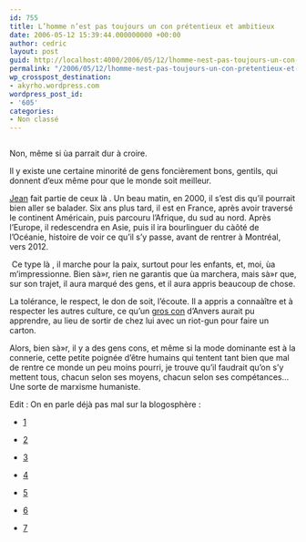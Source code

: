 ```yaml
---
id: 755
title: L’homme n’est pas toujours un con prétentieux et ambitieux
date: 2006-05-12 15:39:44.000000000 +00:00
author: cedric
layout: post
guid: http://localhost:4000/2006/05/12/lhomme-nest-pas-toujours-un-con-prtentieux-et-ambitieux.html
permalink: "/2006/05/12/lhomme-nest-pas-toujours-un-con-pretentieux-et-ambitieux/"
wp_crosspost_destination:
- akyrho.wordpress.com
wordpress_post_id:
- '605'
categories:
- Non classé
---
```

<img src="https://i0.wp.com/www.wwwalk.org/ASSETS/PHOTOS/PHOTOS01/00US0006.jpg?w=900" alt="" data-recalc-dims="1" />

Non, même si ùa parrait dur à croire.

Il y existe une certaine minorité de gens foncièrement bons, gentils, qui donnent d’eux même pour que le monde soit meilleur.

[Jean](http://www.wwwalk.org/) fait partie de ceux là . Un beau matin, en 2000, il s’est dis qu’il pourrait bien aller se balader. Six ans plus tard, il est en France, après avoir traversé le continent Américain, puis parcouru l’Afrique, du sud au nord. Après l’Europe, il redescendra en Asie, puis il ira bourlinguer du càôté de l’Océanie, histoire de voir ce qu’il s’y passe, avant de rentrer à Montréal, vers 2012.

<img src="https://i1.wp.com/soutenir.oldiblog.com/sites/images/articles/622/article_622804.jpg?w=900" alt="" data-recalc-dims="1" /> Ce type là , il marche pour la paix, surtout pour les enfants, et, moi, ùa m’impressionne. Bien sà»r, rien ne garantis que ùa marchera, mais sà»r que, sur son trajet, il aura marqué des gens, et il aura appris beaucoup de chose.

La tolérance, le respect, le don de soit, l’écoute. Il a appris a connaàître et à respecter les autres culture, ce qu’un [gros con](http://www.dhnet.be/dhinfos/article.phtml?id=149549) d’Anvers aurait pu apprendre, au lieu de sortir de chez lui avec un riot-gun pour faire un carton.

Alors, bien sà»r, il y a des gens cons, et même si la mode dominante est à la connerie, cette petite poignée d’être humains qui tentent tant bien que mal de rentre ce monde un peu moins pourri, je trouve qu’il faudrait qu’on s’y mettent tous, chacun selon ses moyens, chacun selon ses compétances… Une sorte de marxisme humaniste.

Edit : On en parle déjà pas mal sur la blogosphère :

  * [1](http://petitpanda.over-blog.org/article-2697976.html)

  * [2](http://spaces.msn.com/cityfanny/Blog/cns!D9328A5A6A316017!497.entry)

  * [3](http://www.indymedia.be/en/node/2451)

  * [4](http://filoblog.typepad.com/filoblog/2006/05/pense_du_jour.html)

  * [5](http://spaces.msn.com/kobason/Blog/cns!C873246EA6369396!2388.entry)

  * [6](http://soutenir.oldiblog.com/?page=lastarticle&id=622804)

  * [7](http://www.lesoir.be/rubriques/belgique/page_5718_433207.shtml)